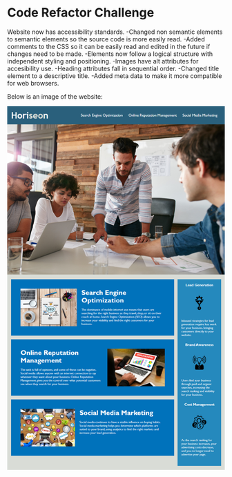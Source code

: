 # Code Refactor Challenge
Website now has accessibility standards. 
-Changed non semantic elements to semantic elements so the source code is more easily read.
-Added comments to the CSS so it can be easily read and edited in the future if changes need to be made.
-Elements now follow a logical structure with independent styling and positioning.
-Images have alt attributes for accesibility use.
-Heading attributes fall in sequential order.
-Changed title element to a descriptive title.
-Added meta data to make it more compatible for web browsers.

Below is an image of the website:

![The Horiseon webpage includes a navigation bar, a header image, and cards with text and images at the bottom of the page.](./Assets/horiseon-web-page.png)
